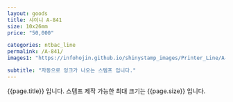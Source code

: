 ```yaml
---
layout: goods
title: 샤이니 A-841
size: 10x26mm
price: "50,000"

categories: ntbac_line
permalink: /A-841/
images1: "https://infohojin.github.io/shinystamp_images/Printer_Line/A-841/A-841_1.jpg"

subtitle: "자동으로 잉크가 나오는 스템프 입니다."
---
```


{{page.title}} 입니다. 스템프 제작 가능한 최대 크기는 {{page.size}} 입니다.